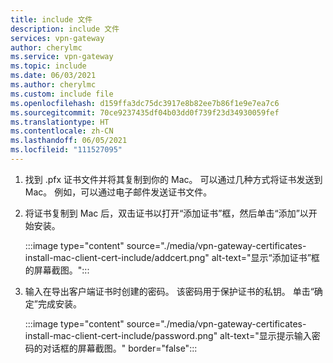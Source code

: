 ```yaml
---
title: include 文件
description: include 文件
services: vpn-gateway
author: cherylmc
ms.service: vpn-gateway
ms.topic: include
ms.date: 06/03/2021
ms.author: cherylmc
ms.custom: include file
ms.openlocfilehash: d159ffa3dc75dc3917e8b82ee7b86f1e9e7ea7c6
ms.sourcegitcommit: 70ce9237435df04b03dd0f739f23d34930059fef
ms.translationtype: HT
ms.contentlocale: zh-CN
ms.lasthandoff: 06/05/2021
ms.locfileid: "111527095"
---
```

1. 找到 .pfx 证书文件并将其复制到你的 Mac。 可以通过几种方式将证书发送到 Mac。 例如，可以通过电子邮件发送证书文件。
1. 将证书复制到 Mac 后，双击证书以打开“添加证书”框，然后单击“添加”以开始安装。  

   :::image type="content" source="./media/vpn-gateway-certificates-install-mac-client-cert-include/addcert.png" alt-text="显示“添加证书”框的屏幕截图。":::
1. 输入在导出客户端证书时创建的密码。 该密码用于保护证书的私钥。 单击“确定”完成安装。 

   :::image type="content" source="./media/vpn-gateway-certificates-install-mac-client-cert-include/password.png" alt-text="显示提示输入密码的对话框的屏幕截图。" border="false":::